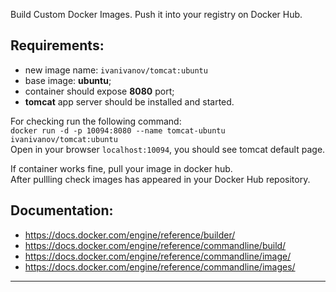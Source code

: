 
Build Custom Docker Images. Push it into your registry on Docker Hub.


## Requirements:
- new image name: `ivanivanov/tomcat:ubuntu`
- base image: **ubuntu**;
- container should expose **8080** port;  
- **tomcat** app server should be installed and started.  
  

For checking run the following command:  
`docker run -d -p 10094:8080 --name tomcat-ubuntu ivanivanov/tomcat:ubuntu`  
Open in your browser `localhost:10094`, you should see tomcat default page.  
  
If container works fine, pull your image in docker hub.  
After pullling check images has appeared in your Docker Hub repository.  
  
## Documentation:
- https://docs.docker.com/engine/reference/builder/
- https://docs.docker.com/engine/reference/commandline/build/
- https://docs.docker.com/engine/reference/commandline/image/
- https://docs.docker.com/engine/reference/commandline/images/


---
